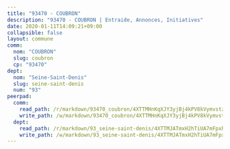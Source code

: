 ```yaml
---
title: "93470 - COUBRON"
description: "93470 - COUBRON | Entraide, Annonces, Initiatives"
date: 2020-01-11T14:09:21+09:00
collapsible: false
layout: commune
comm:
  nom: "COUBRON"
  slug: coubron
  cp: "93470"
dept:
  nom: "Seine-Saint-Denis"
  slug: seine-saint-denis
  num: "93"
peerpad:
  comm:
    read_path: /r/markdown/93470_coubron/4XTTMHnKqXJY3yjBj4kPV8kVymvstznoePytqJANtmr8yC2AE
    write_path: /w/markdown/93470_coubron/4XTTMHnKqXJY3yjBj4kPV8kVymvstznoePytqJANtmr8yC2AE-K3TgUagQkdN8AGpmD33YN7Za8Zk74PonYbfs7HJGJ8xfK3zMNiHgrxkCnwzxw85eU4HG41T42RfXGCLbBEKyD8qEttkgW9ahuVJATpVpvndMCyNayYfKUPHsiDSzF4XtmYv5A9Qv
  dept:
    read_path: /r/markdown/93_seine-saint-denis/4XTTMJATmxH2hTiUA7mFpxh7CX7ayP5AC3AMkrp1RRZr6wE4j
    write_path: /w/markdown/93_seine-saint-denis/4XTTMJATmxH2hTiUA7mFpxh7CX7ayP5AC3AMkrp1RRZr6wE4j-K3TgUd8Pn1uMNKaHyngd5dLuNAy8KB6fwyvTeS1YNQweEEHnCzVqDnZechADXoiryRmnbLrLv7Coo3ksTRUjofAah3tkg8E32s9nr8Bbk211FDc1gzs64Pt6RhgCvgXto3zmE3NT
---
```


